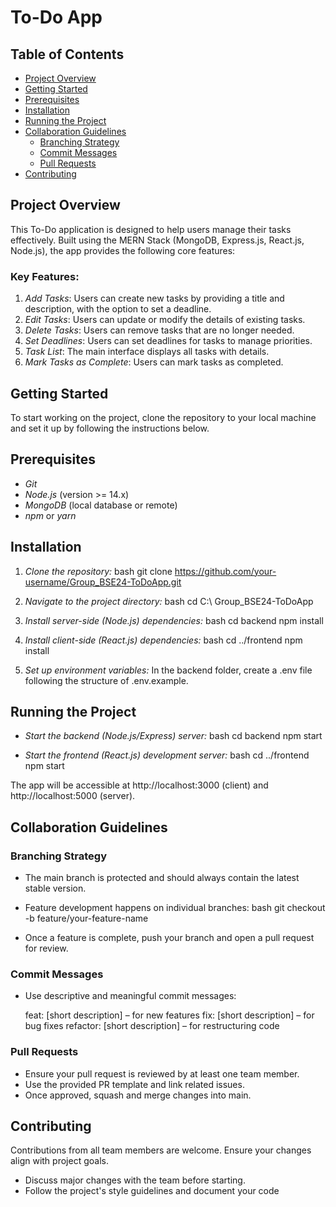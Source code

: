 # To-Do App

## Table of Contents
- [Project Overview](#project-overview)
- [Getting Started](#getting-started)
- [Prerequisites](#prerequisites)
- [Installation](#installation)
- [Running the Project](#running-the-project)
- [Collaboration Guidelines](#collaboration-guidelines)
  - [Branching Strategy](#branching-strategy)
  - [Commit Messages](#commit-messages)
  - [Pull Requests](#pull-requests)
- [Contributing](#contributing)

## Project Overview
This To-Do application is designed to help users manage their tasks effectively. Built using the MERN Stack (MongoDB, Express.js, React.js, Node.js), the app provides the following core features:

### Key Features:
1. *Add Tasks*: Users can create new tasks by providing a title and description, with the option to set a deadline.
2. *Edit Tasks*: Users can update or modify the details of existing tasks.
3. *Delete Tasks*: Users can remove tasks that are no longer needed.
4. *Set Deadlines*: Users can set deadlines for tasks to manage priorities.
5. *Task List*: The main interface displays all tasks with details.
6. *Mark Tasks as Complete*: Users can mark tasks as completed.

## Getting Started
To start working on the project, clone the repository to your local machine and set it up by following the instructions below.

## Prerequisites
- *Git*
- *Node.js* (version >= 14.x)
- *MongoDB* (local database or remote)
- *npm* or *yarn*

## Installation
1. *Clone the repository:*
    bash
    git clone https://github.com/your-username/Group_BSE24-ToDoApp.git
    

2. *Navigate to the project directory:*
    bash
    cd C:\ Group_BSE24-ToDoApp
    

3. *Install server-side (Node.js) dependencies:*
    bash
    cd backend
    npm install
    

4. *Install client-side (React.js) dependencies:*
    bash
    cd ../frontend
    npm install
    

5. *Set up environment variables:*
   In the backend folder, create a .env file following the structure of .env.example.

## Running the Project
- *Start the backend (Node.js/Express) server:*
    bash
    cd backend
    npm start
    

- *Start the frontend (React.js) development server:*
    bash
    cd ../frontend
    npm start
    

The app will be accessible at http://localhost:3000 (client) and http://localhost:5000 (server).

## Collaboration Guidelines

### Branching Strategy
- The main branch is protected and should always contain the latest stable version.
- Feature development happens on individual branches:
    bash
    git checkout -b feature/your-feature-name
    
- Once a feature is complete, push your branch and open a pull request for review.

### Commit Messages
- Use descriptive and meaningful commit messages:
    
    feat: [short description] – for new features
    fix: [short description] – for bug fixes
    refactor: [short description] – for restructuring code
    

### Pull Requests
- Ensure your pull request is reviewed by at least one team member.
- Use the provided PR template and link related issues.
- Once approved, squash and merge changes into main.

## Contributing
Contributions from all team members are welcome. Ensure your changes align with project goals.
- Discuss major changes with the team before starting.
- Follow the project's style guidelines and document your code


